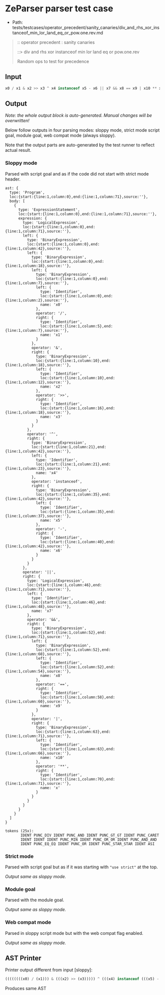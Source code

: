 # ZeParser parser test case

- Path: tests/testcases/operator_precedent/sanity_canaries/div_and_rhs_xor_instanceof_min_lor_land_eq_or_pow.one.rev.md

> :: operator precedent : sanity canaries
>
> ::> div and rhs xor instanceof min lor land eq or pow.one.rev
>
> Random ops to test for precedence

## Input

`````js
x0 / x1 & x2 >> x3 ^ x4 instanceof x5 - x6 || x7 && x8 == x9 | x10 ** x
`````

## Output

_Note: the whole output block is auto-generated. Manual changes will be overwritten!_

Below follow outputs in four parsing modes: sloppy mode, strict mode script goal, module goal, web compat mode (always sloppy).

Note that the output parts are auto-generated by the test runner to reflect actual result.

### Sloppy mode

Parsed with script goal and as if the code did not start with strict mode header.

`````
ast: {
  type: 'Program',
  loc:{start:{line:1,column:0},end:{line:1,column:71},source:''},
  body: [
    {
      type: 'ExpressionStatement',
      loc:{start:{line:1,column:0},end:{line:1,column:71},source:''},
      expression: {
        type: 'LogicalExpression',
        loc:{start:{line:1,column:0},end:{line:1,column:71},source:''},
        left: {
          type: 'BinaryExpression',
          loc:{start:{line:1,column:0},end:{line:1,column:42},source:''},
          left: {
            type: 'BinaryExpression',
            loc:{start:{line:1,column:0},end:{line:1,column:18},source:''},
            left: {
              type: 'BinaryExpression',
              loc:{start:{line:1,column:0},end:{line:1,column:7},source:''},
              left: {
                type: 'Identifier',
                loc:{start:{line:1,column:0},end:{line:1,column:2},source:''},
                name: 'x0'
              },
              operator: '/',
              right: {
                type: 'Identifier',
                loc:{start:{line:1,column:5},end:{line:1,column:7},source:''},
                name: 'x1'
              }
            },
            operator: '&',
            right: {
              type: 'BinaryExpression',
              loc:{start:{line:1,column:10},end:{line:1,column:18},source:''},
              left: {
                type: 'Identifier',
                loc:{start:{line:1,column:10},end:{line:1,column:12},source:''},
                name: 'x2'
              },
              operator: '>>',
              right: {
                type: 'Identifier',
                loc:{start:{line:1,column:16},end:{line:1,column:18},source:''},
                name: 'x3'
              }
            }
          },
          operator: '^',
          right: {
            type: 'BinaryExpression',
            loc:{start:{line:1,column:21},end:{line:1,column:42},source:''},
            left: {
              type: 'Identifier',
              loc:{start:{line:1,column:21},end:{line:1,column:23},source:''},
              name: 'x4'
            },
            operator: 'instanceof',
            right: {
              type: 'BinaryExpression',
              loc:{start:{line:1,column:35},end:{line:1,column:42},source:''},
              left: {
                type: 'Identifier',
                loc:{start:{line:1,column:35},end:{line:1,column:37},source:''},
                name: 'x5'
              },
              operator: '-',
              right: {
                type: 'Identifier',
                loc:{start:{line:1,column:40},end:{line:1,column:42},source:''},
                name: 'x6'
              }
            }
          }
        },
        operator: '||',
        right: {
          type: 'LogicalExpression',
          loc:{start:{line:1,column:46},end:{line:1,column:71},source:''},
          left: {
            type: 'Identifier',
            loc:{start:{line:1,column:46},end:{line:1,column:48},source:''},
            name: 'x7'
          },
          operator: '&&',
          right: {
            type: 'BinaryExpression',
            loc:{start:{line:1,column:52},end:{line:1,column:71},source:''},
            left: {
              type: 'BinaryExpression',
              loc:{start:{line:1,column:52},end:{line:1,column:60},source:''},
              left: {
                type: 'Identifier',
                loc:{start:{line:1,column:52},end:{line:1,column:54},source:''},
                name: 'x8'
              },
              operator: '==',
              right: {
                type: 'Identifier',
                loc:{start:{line:1,column:58},end:{line:1,column:60},source:''},
                name: 'x9'
              }
            },
            operator: '|',
            right: {
              type: 'BinaryExpression',
              loc:{start:{line:1,column:63},end:{line:1,column:71},source:''},
              left: {
                type: 'Identifier',
                loc:{start:{line:1,column:63},end:{line:1,column:66},source:''},
                name: 'x10'
              },
              operator: '**',
              right: {
                type: 'Identifier',
                loc:{start:{line:1,column:70},end:{line:1,column:71},source:''},
                name: 'x'
              }
            }
          }
        }
      }
    }
  ]
}

tokens (25x):
       IDENT PUNC_DIV IDENT PUNC_AND IDENT PUNC_GT_GT IDENT PUNC_CARET
       IDENT IDENT IDENT PUNC_MIN IDENT PUNC_OR_OR IDENT PUNC_AND_AND
       IDENT PUNC_EQ_EQ IDENT PUNC_OR IDENT PUNC_STAR_STAR IDENT ASI
`````

### Strict mode

Parsed with script goal but as if it was starting with `"use strict"` at the top.

_Output same as sloppy mode._

### Module goal

Parsed with the module goal.

_Output same as sloppy mode._

### Web compat mode

Parsed in sloppy script mode but with the web compat flag enabled.

_Output same as sloppy mode._

## AST Printer

Printer output different from input [sloppy]:

````js
((((((((x0) / (x1))) & (((x2) >> (x3))))) ^ (((x4) instanceof (((x5) - (x6))))))) || (((x7) && (((((x8) == (x9))) | (((x10) ** (x))))))));
````

Produces same AST
